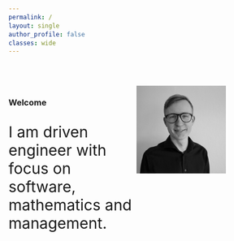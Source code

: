 ```yaml
---
permalink: /
layout: single
author_profile: false
classes: wide
---
```

<div style="display: flex; margin-top:60px;">
  <div style="flex: 1;">
    <h3>Welcome</h3>
    <p style="font-size: 30px;">I am driven engineer with focus on software, mathematics and management.</p> 
  </div>
  <div style="flex: 1;">    
    <img src="assets/images/profile_pic.jpeg" style="width:70%">
  </div>

</div>

